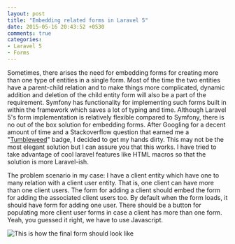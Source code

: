 ```yaml
---
layout: post
title: "Embedding related forms in Laravel 5"
date: 2015-05-16 20:43:52 +0530
comments: true
categories:
- Laravel 5
- Forms
---
```

Sometimes, there arises the need for embedding forms for creating more than one type of entities in a single form. Most of the time the two entities have a parent-child relation and to make things more complicated, dynamic addition and deletion of the child entity form will also be a part of the requirement. Symfony has functionality for implementing such forms built in within the framework which saves a lot of typing and time. Although Laravel 5's form implementation is relatively flexible compared to Symfony, there is no out of the box solution for embedding forms. After Googling for a decent amount of time and a Stackoverflow question that earned me a "[Tumbleweed](http://stackoverflow.com/help/badges/63/tumbleweed)" badge, I decided to get my hands dirty. This may not be the most elegant solution but I can assure you that this works. I have tried to take advantage of cool laravel features like HTML macros so that the solution is more Laravel-ish.

The problem scenario in my case: I have a client entity which have one to many relation with a client user entity. That is, one client can have more than one client users. The form for adding a client should embed the form for adding the associated client users too. By default when the form loads, it should have form for adding one user. There should be a button for populating more client user forms in case a client has more than one form. Yeah, you guessed it right, we have to use Javascript.

![This is how the final form should look like](https://lh3.googleusercontent.com/YRku4651uAsz5VDDCrWtEtIK16iEB1nmAMU-bzS3UsQo0Q90uUE-NDFKJ8LqJDZTRCdquQuuZV7sD6M=w1896-h875-rw "Final form")
